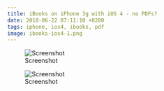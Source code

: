 ```yaml
---
title: iBooks on iPhone 3g with iOS 4 - no PDFs?
date: 2010-06-22 07:11:10 +0200
tags: iphone, ios4, ibooks, pdf
image: ibooks-ios4-1.png
---
```


<figure class="figure w-100 text-center">
  <img class="figure-img img-fluid rounded" src="/images/posts/2010/06/ibooks-ios4-1.png" title="Screenshot" alt="Screenshot"/>
  <figcaption class="figure-caption">Screenshot</figcaption>
</figure>

<figure class="figure w-100 text-center">
  <img class="figure-img img-fluid rounded" src="/images/posts/2010/06/ibooks-ios4-2.png" title="Screenshot" alt="Screenshot"/>
  <figcaption class="figure-caption">Screenshot</figcaption>
</figure>

